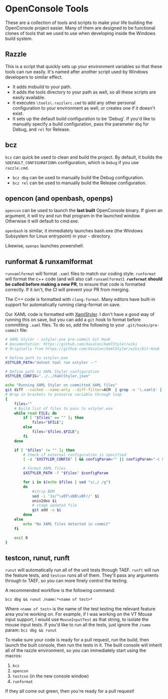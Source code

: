 # OpenConsole Tools

These are a collection of tools and scripts to make your life building the
OpenConsole project easier. Many of them are designed to be functional clones of
tools that we used to use when developing inside the Windows build system.

## Razzle

This is a script that quickly sets up your environment variables so that these
tools can run easily. It's named after another script used by Windows developers
to similar effect.
 - It adds msbuild to your path.
 - It adds the tools directory to your path as well, so all these scripts are
 easily available.
 - It executes `\tools\.razzlerc.cmd` to add any other personal configuration to
 your environment as well, or creates one if it doesn't exist.
 - It sets up the default build configuration to be 'Debug'. If you'd like to
 manually specify a build configuration, pass the parameter `dbg` for Debug, and
 `rel` for Release.

## bcz

`bcz` can quick be used to clean and build the project. By default, it builds
the `%DEFAULT_CONFIGURATION%` configuration, which is `Debug` if you use `razzle.cmd`.

 - `bcz dbg` can be used to manually build the Debug configuration.
 - `bcz rel` can be used to manually build the Release configuration.


## opencon (and openbash, openps)

`opencon` can be used to launch the **last built** OpenConsole binary. If given an
argument, it will try and run that program in the launched window. Otherwise it
will default to cmd.exe.

`openbash` is similar, it immediately launches bash.exe (the Windows Subsystem
for Linux entrypoint) in your `~` directory.

Likewise, `openps` launches powershell.

## runformat & runxamlformat

`runxamlformat` will format `.xaml` files to match our coding style. `runformat`
will format the c++ code (and will also call `runxamlformat`). **`runformat`
should be called before making a new PR**, to ensure that code is formatted
correctly. If it isn't, the CI will prevent your PR from merging.

The C++ code is formatted with `clang-format`. Many editors have built-in
support for automatically running clang-format on save.

Our XAML code is formatted with
[XamlStyler](https://github.com/Xavalon/XamlStyler). I don't have a good way of
running this on save, but you can add a `git` hook to format before committing
`.xaml` files. To do so, add the following to your `.git/hooks/pre-commit` file:

```sh
# XAML Styler - xstyler.exe pre-commit Git Hook
# Documentation: https://github.com/Xavalon/XamlStyler/wiki
# Originally from https://github.com/Xavalon/XamlStyler/wiki/Git-Hook

# Define path to xstyler.exe
XSTYLER_PATH="dotnet tool run xstyler --"

# Define path to XAML Styler configuration
XSTYLER_CONFIG="../../XamlStyler.json"

echo "Running XAML Styler on committed XAML files"
git diff --cached --name-only --diff-filter=ACM  | grep -e '\.xaml$' | \
# Wrap in brackets to preserve variable through loop
{
    files=""
    # Build list of files to pass to xstyler.exe
    while read FILE; do
        if [ "$files" == "" ]; then
            files="$FILE";
        else
            files="$files,$FILE";
        fi
    done

    if [ "$files" != "" ]; then
        # Check if external configuration is specified
        [ -z "$XSTYLER_CONFIG" ] && configParam="" || configParam="-c $XSTYLER_CONFIG"

        # Format XAML files
        $XSTYLER_PATH -f "$files" $configParam

        for i in $(echo $files | sed "s/,/ /g")
        do
            #strip BOM
            sed -i '1s/^\xEF\xBB\xBF//' $i
            unix2dos $i
            # stage updated file
            git add -u $i
        done
    else
        echo "No XAML files detected in commit"
    fi

    exit 0
}
```

## testcon, runut, runft
`runut` will automatically run all of the unit tests through TAEF. `runft` will
run the feature tests, and `testcon` runs all of them. They'll pass any
arguments through to TAEF, so you can more finely control the testing.

A recommended workflow is the following command:
```
bcz dbg && runut /name:*<name of test>*
```
Where `<name of test>` is the name of the test testing the relevant feature area
you're working on. For example, if I was working on the VT Mouse input support,
I would use `MouseInputTest` as that string, to isolate the mouse input tests.
If you'd like to run all the tests, just ignore the `/name` param:
`bcz dbg && runut`

To make sure your code is ready for a pull request, run the build, then launch
the built console, then run the tests in it. The built console will inherit all
of the razzle environment, so you can immediately start using the macros:
 1. `bcz`
 2. `opencon`
 3. `testcon` (in the new console window)
 4. `runformat`

If they all come out green, then you're ready for a pull request!
